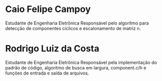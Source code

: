 # Caio Felipe Campoy
Estudante de Engenharia Eletrônica
Responsável pelo algoritmo para detecção de componentes cíclicos e escalonamento de matriz n.

# Rodrigo Luiz da Costa
Estudante de Engenharia Eletrônica
Responsável pela implementação do padrão de código, algoritmo de busca em largura, component.c/h e funções de entrada e saída de arquivos.
